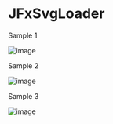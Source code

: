 # JFxSvgLoader
Sample 1

![image](https://user-images.githubusercontent.com/94328752/150677010-fcc4fb47-415c-459a-83d3-65e5149f03c6.png)


Sample 2

![image](https://user-images.githubusercontent.com/94328752/150921480-a45b7e21-269b-4f6d-a833-d60b09686585.png)

Sample 3

![image](https://user-images.githubusercontent.com/94328752/150922487-be6de071-c9e9-468f-893b-e38dd6bc2f83.png)





